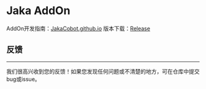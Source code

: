# Jaka AddOn

AddOn开发指南：[JakaCobot.github.io](https://jakacobot.github.io/guide/addOn/AddOn3.0.html)
版本下载：[Release](https://github.com/JakaCobot/jaka_addon_kit/releases)




## 反馈
---

我们很高兴收到您的反馈！如果您发现任何问题或不清楚的地方，可在仓库中提交bug或issue。
